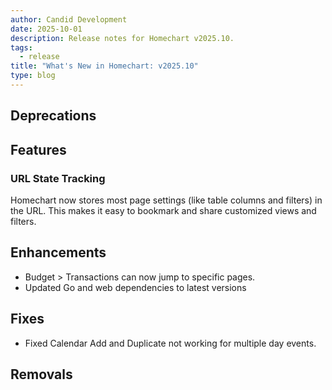 ```yaml
---
author: Candid Development
date: 2025-10-01
description: Release notes for Homechart v2025.10.
tags:
  - release
title: "What's New in Homechart: v2025.10"
type: blog
---
```


## Deprecations

## Features

### URL State Tracking

Homechart now stores most page settings (like table columns and filters) in the URL.  This makes it easy to bookmark and share customized views and filters.

## Enhancements

- Budget > Transactions can now jump to specific pages.
- Updated Go and web dependencies to latest versions

## Fixes

- Fixed Calendar Add and Duplicate not working for multiple day events.

## Removals
